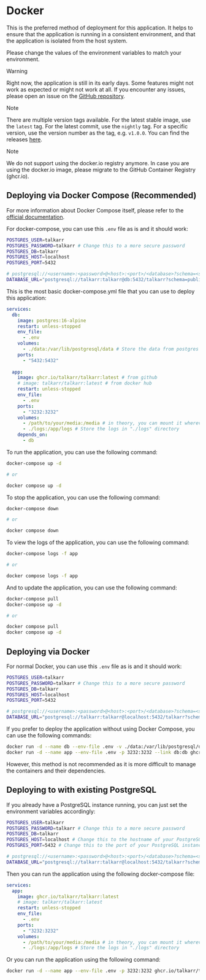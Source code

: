 # Docker

This is the preferred method of deployment for this application. It helps to ensure that the application is running in a consistent environment, and that the application is isolated from the host system.

Please change the values of the environment variables to match your environment.

> [!WARNING]
> Right now, the application is still in its early days. Some features might not work as expected or might not work at all.
> If you encounter any issues, please open an issue on the [GitHub repository](https://github.com/talkarr/talkarr/issues).

> [!NOTE]
> There are multiple version tags available. For the latest stable image, use the `latest` tag.
> For the latest commit, use the `nightly` tag.
> For a specific version, use the version number as the tag, e.g. `v1.0.0`. You can find the releases [here](https://github.com/talkarr/talkarr/releases).

> [!NOTE]
> We do not support using the docker.io registry anymore.
> In case you are using the docker.io image, please migrate to the GitHub Container Registry (ghcr.io).

## Deploying via Docker Compose (Recommended)

For more information about Docker Compose itself, please refer to the [official documentation](https://docs.docker.com/compose/).

For docker-compose, you can use this `.env` file as is and it should work:

```bash
POSTGRES_USER=talkarr
POSTGRES_PASSWORD=talkarr # Change this to a more secure password
POSTGRES_DB=talkarr
POSTGRES_HOST=localhost
POSTGRES_PORT=5432

# postgresql://<username>:<password>@<host>:<port>/<database>?schema=<schema>
DATABASE_URL="postgresql://talkarr:talkarr@db:5432/talkarr?schema=public"
```

This is the most basic docker-compose.yml file that you can use to deploy this application:

```yaml
services:
  db:
    image: postgres:16-alpine
    restart: unless-stopped
    env_file:
      - .env
    volumes:
      - ./data:/var/lib/postgresql/data # Store the data from postgres in "./data" directory
    ports:
      - "5432:5432"
  
  app:
    image: ghcr.io/talkarr/talkarr:latest # from github
    # image: talkarr/talkarr:latest # from docker hub
    restart: unless-stopped
    env_file:
      - .env
    ports:
      - "3232:3232"
    volumes:
      - /path/to/your/media:/media # in theory, you can mount it wherever you like
      - ./logs:/app/logs # Store the logs in "./logs" directory
    depends_on:
      - db
```

To run the application, you can use the following command:

```bash
docker-compose up -d

# or

docker compose up -d
```

To stop the application, you can use the following command:

```bash
docker-compose down

# or

docker compose down
```

To view the logs of the application, you can use the following command:

```bash
docker-compose logs -f app

# or

docker compose logs -f app
```

And to update the application, you can use the following command:

```bash
docker-compose pull
docker-compose up -d

# or

docker compose pull
docker compose up -d
```

## Deploying via Docker

For normal Docker, you can use this `.env` file as is and it should work:

```bash
POSTGRES_USER=talkarr
POSTGRES_PASSWORD=talkarr # Change this to a more secure password
POSTGRES_DB=talkarr
POSTGRES_HOST=localhost
POSTGRES_PORT=5432

# postgresql://<username>:<password>@<host>:<port>/<database>?schema=<schema>
DATABASE_URL="postgresql://talkarr:talkarr@localhost:5432/talkarr?schema=public"
```

If you prefer to deploy the application without using Docker Compose, you can use the following commands:

```bash
docker run -d --name db --env-file .env -v ./data:/var/lib/postgresql/data -p 5432:5432 postgres:16-alpine
docker run -d --name app --env-file .env -p 3232:3232 --link db:db ghcr.io/talkarr/talkarr:latest
```

However, this method is not recommended as it is more difficult to manage the containers and their dependencies.

## Deploying to with existing PostgreSQL

If you already have a PostgreSQL instance running, you can just set the environment variables accordingly:

```bash
POSTGRES_USER=talkarr
POSTGRES_PASSWORD=talkarr # Change this to a more secure password
POSTGRES_DB=talkarr
POSTGRES_HOST=localhost # Change this to the hostname of your PostgreSQL instance
POSTGRES_PORT=5432 # Change this to the port of your PostgreSQL instance

# postgresql://<username>:<password>@<host>:<port>/<database>?schema=<schema>
DATABASE_URL="postgresql://talkarr:talkarr@localhost:5432/talkarr?schema=public"
```

Then you can run the application using the following docker-compose file:

```yaml
services:
  app:
    image: ghcr.io/talkarr/talkarr:latest
    # image: talkarr/talkarr:latest
    restart: unless-stopped
    env_file:
      - .env
    ports:
      - "3232:3232"
    volumes:
      - /path/to/your/media:/media # in theory, you can mount it wherever you like
      - ./logs:/app/logs # Store the logs in "./logs" directory
```

Or you can run the application using the following command:

```bash
docker run -d --name app --env-file .env -p 3232:3232 ghcr.io/talkarr/talkarr:latest
```
